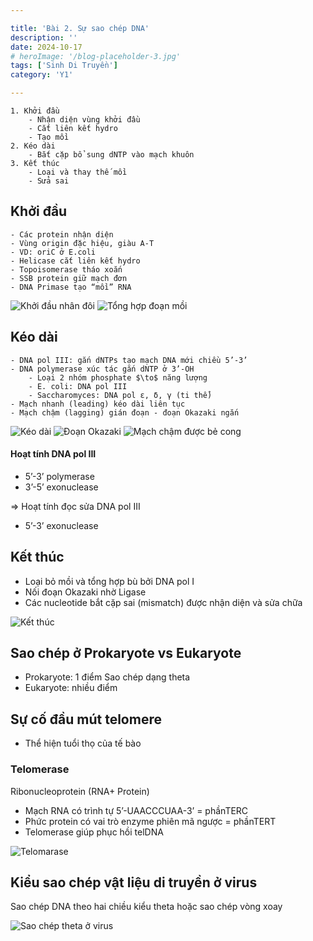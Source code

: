 ```yaml
---

title: 'Bài 2. Sự sao chép DNA'
description: ''
date: 2024-10-17
# heroImage: '/blog-placeholder-3.jpg'
tags: ['Sinh Di Truyền']
category: 'Y1'

---
```


<!-- ## -->

```markmap
1. Khởi đầu
    - Nhận diện vùng khởi đầu
    - Cắt liên kết hydro
    - Tạo mồi
2. Kéo dài
    - Bắt cặp bổ sung dNTP vào mạch khuôn
3. Kết thúc
    - Loại và thay thế mồi
    - Sửa sai
```

## Khởi đầu

```markmap
- Các protein nhận diện
- Vùng origin đặc hiệu, giàu A-T
- VD: oriC ở E.coli
- Helicase cắt liên kết hydro
- Topoisomerase tháo xoắn
- SSB protein giữ mạch đơn
- DNA Primase tạo “mồi” RNA
```

![Khởi đầu nhân đôi](/sinh-2nhandoiDNA-khoidau.jpg)
![Tổng hợp đoạn mồi](/sinh-2nhandoiDNA-doanmoi.jpg)

## Kéo dài

```markmap
- DNA pol III: gắn dNTPs tạo mạch DNA mới chiều 5’-3’
- DNA polymerase xúc tác gắn dNTP ở 3’-OH
    - Loại 2 nhóm phosphate $\to$ năng lượng
    - E. coli: DNA pol III
    - Saccharomyces: DNA pol ε, δ, γ (ti thể)
- Mạch nhanh (leading) kéo dài liên tục
- Mạch chậm (lagging) gián đoạn - đoạn Okazaki ngắn
```

![Kéo dài](/sinh-2nhandoiDNA-dnapolIII.jpg)
![Đoạn Okazaki](/sinh-2nhandoiDNA-okazaki.jpg)
![Mạch chậm được bẻ cong](/sinh-2nhandoiDNA-becong.png)

#### Hoạt tính DNA pol III

<!-- ```markmap -->
* 5’-3’ polymerase
* 3’-5’ exonuclease

$\Rightarrow$ Hoạt tính đọc sửa DNA pol III
* 5’-3’ exonuclease
<!-- ``` -->

## Kết thúc

<!-- ```markmap -->
* Loại bỏ mồi và tổng hợp bù bởi DNA pol I
* Nối đoạn Okazaki nhờ Ligase
* Các nucleotide bắt cặp sai (mismatch) được nhận diện và sửa chữa
<!-- ``` -->
![Kết thúc](/sinh-2nhandoiDNA-ketthuc.jpg)

## Sao chép ở Prokaryote vs Eukaryote

* Prokaryote: 1 điểm Sao chép dạng theta
* Eukaryote: nhiều điểm

## Sự cố đầu mút telomere

* Thể hiện tuổi thọ của tế bào

### Telomerase

Ribonucleoprotein (RNA+ Protein)

* Mạch RNA có trình tự 5’-UAACCCUAA-3’ = phầnTERC
* Phức protein có vai trò enzyme phiên mã ngược = phầnTERT
* Telomerase giúp phục hồi telDNA

![Telomarase](/sinh-2nhandoiDNA-telomerase.png)

## Kiểu sao chép vật liệu di truyền ở virus

Sao chép DNA theo hai chiều kiểu theta hoặc sao chép vòng xoay

![Sao chép theta ở virus](/sinh-2nhandoiDNA-thetavirus.png)
